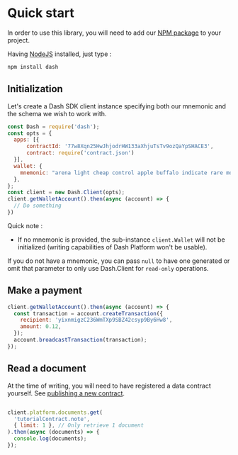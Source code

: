 # Quick start

In order to use this library, you will need to add our [NPM package](https://www.npmjs.com/dash) to your project.

Having [NodeJS](https://nodejs.org/) installed, just type :

```bash
npm install dash
```

## Initialization

Let's create a Dash SDK client instance specifying both our mnemonic and the schema we wish to work with.

```js
const Dash = require('dash');
const opts = {
  apps: [{
      contractId: '77w8Xqn25HwJhjodrHW133aXhjuTsTv9ozQaYpSHACE3',
      contract: require('contract.json')
  }],
  wallet: {
    mnemonic: "arena light cheap control apple buffalo indicate rare motor valid accident isolate",
  },
};
const client = new Dash.Client(opts);
client.getWalletAccount().then(async (account) => {
  // Do something
})
```

Quick note :

- If no mnemonic is provided, the sub-instance `client.Wallet` will not be initialized (writing  capabilities of Dash Platform won't be usable).

If you do not have a mnemonic, you can pass `null` to have one generated or omit that parameter to only use Dash.Client for `read-only` operations.

## Make a payment

```js
client.getWalletAccount().then(async (account) => {
  const transaction = account.createTransaction({
    recipient: 'yixnmigzC236WmTXp9SBZ42csyp9By6Hw8',
    amount: 0.12,
  });
  account.broadcastTransaction(transaction);
});
```

## Read a document

At the time of writing, you will need to have registered a data contract yourself. See [publishing a new contract](/examples/publishing-a-new-contract.md).

```js

client.platform.documents.get(
  'tutorialContract.note',
  { limit: 1 }, // Only retrieve 1 document
).then(async (documents) => {
  console.log(documents);
});
```
